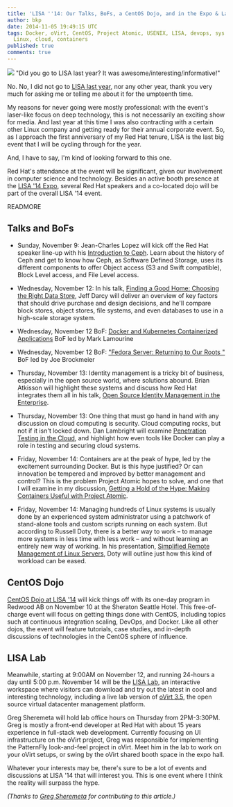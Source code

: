 ```yaml
---
title: 'LISA ''14: Our Talks, BoFs, a CentOS Dojo, and in the Expo & Lab '
author: bkp
date: 2014-11-05 19:49:15 UTC
tags: Docker, oVirt, CentOS, Project Atomic, USENIX, LISA, devops, sys admin, dojo,
  Linux, cloud, containers
published: true
comments: true
---
```


![](blog/lisa14_banner.png)
"Did you go to LISA last year? It was awesome/interesting/informative!"

No. No, I did not go to [LISA last year](https://www.usenix.org/conference/lisa13), nor any other year, thank you very much for asking me or telling me about it for the umpteenth time.

My reasons for never going were mostly professional: with the event's laser-like focus on deep technology, this is not necessarily an exciting show for media. And last year at this time I was also contracting with a certain other Linux company and getting ready for their annual corporate event. So, as I approach the first anniversary of my Red Hat tenure, LISA is the last big event that I will be cycling through for the year.

And, I have to say, I'm kind of looking forward to this one.

Red Hat's attendance at the event will be significant, given our involvement in computer science and technology. Besides an active booth presence at the [LISA '14 Expo](https://www.usenix.org/conference/lisa14/lisa-expo), several Red Hat speakers and a co-located dojo will be part of the overall LISA '14 event.

READMORE

## Talks and BoFs

* Sunday, November 9: Jean-Charles Lopez will kick off the Red Hat speaker line-up with his [Introduction to Ceph](https://www.usenix.org/conference/lisa14/training-program/full-training-program#S7). Learn about the history of Ceph and get to know how Ceph, as Software Defined Storage, uses its different components to offer Object access (S3 and Swift compatible), Block Level access, and File Level access. 

* Wednesday, November 12: In his talk, [Finding a Good Home: Choosing the Right Data Store](https://www.usenix.org/conference/lisa14/conference-program/presentation/darcy), Jeff Darcy will deliver an overview of key factors that should drive purchase and design decisions, and he'll compare block stores, object stores, file systems, and even databases to use in a high-scale storage system.

* Wednesday, November 12 BoF: [Docker and Kubernetes Containerized Applications](https://www.usenix.org/conference/lisa14/birds-feather-sessions#docker) BoF led by Mark Lamourine

* Wednesday, November 12 BoF: ["Fedora Server: Returning to Our Roots "](http://community.redhat.com/events/#lisa14--fedora-server-returning-to-our-roots) BoF led by Joe Brockmeier

* Thursday, November 13: Identity management is a tricky bit of business, especially in the open source world, where solutions abound. Brian Atkisson will highlight these systems and discuss how Red Hat integrates them all in his talk, [Open Source Identity Management in the Enterprise](https://www.usenix.org/conference/lisa14/conference-program/presentation/atkisson).

* Thursday, November 13: One thing that must go hand in hand with any discussion on cloud computing is security. Cloud computing rocks, but not if it isn't locked down. Dan Lambright will examine [Penetration Testing in the Cloud](https://www.usenix.org/conference/lisa14/conference-program/presentation/lambright), and highlight how even tools like Docker can play a role in testing and securing cloud systems.

* Friday, November 14: Containers are at the peak of hype, led by the excitement surrounding Docker. But is this hype justified? Or can innovation be tempered and improved by better management and control? This is the problem Project Atomic hopes to solve, and one that I will examine in my discussion, [Getting a Hold of the Hype: Making Containers Useful with Project Atomic](https://www.usenix.org/conference/lisa14/conference-program/presentation/proffitt).

* Friday, November 14: Managing hundreds of Linux systems is usually done by an experienced system administrator using a patchwork of stand-alone tools and custom scripts running on each system. But according to Russell Doty, there is a better way to work – to manage more systems in less time with less work – and without learning an entirely new way of working. In his presentation, [Simplified Remote Management of Linux Servers](https://www.usenix.org/conference/lisa14/conference-program/presentation/doty), Doty will outline just how this kind of workload can be eased.

## CentOS Dojo
 
[CentOS Dojo at LISA '14](http://wiki.centos.org/Events/Dojo/LISA14) will kick things off with its one-day program in Redwood AB on November 10 at the Sheraton Seattle Hotel. This free-of-charge event will focus on getting things done with CentOS, including topics such at continuous integration scaling, DevOps, and Docker. Like all other dojos, the event will feature tutorials, case studies, and in-depth discussions of technologies in the CentOS sphere of influence.

## LISA Lab

Meanwhile, starting at 9:00AM on November 12, and running 24-hours a day until 5:00 p.m. November 14 will be the [LISA Lab](https://www.usenix.org/conference/lisa14/lisa-lab), an interactive workspace where visitors can download and try out the latest in cool and interesting technology, including a live lab version of [oVirt 3.5](http://www.ovirt.org/OVirt_3.5_Release_Notes), the open source virtual datacenter management platform. 

Greg Sheremeta will hold lab office hours on Thursday from 2PM-3:30PM. Greg is mostly a front-end developer at Red Hat with about 15 years experience in full-stack web development. Currently focusing on UI infrastructure on the oVirt project, Greg was responsible for implementing the PatternFly look-and-feel project in oVirt. Meet him in the lab to work on your oVirt setups, or swing by the oVirt shared booth space in the expo hall.

Whatever your interests may be, there's sure to be a lot of events and discussions at LISA '14 that will interest you. This is one event where I think the reality will surpass the hype.

*(Thanks to [Greg Sheremeta](https://twitter.com/gregsheremeta) for contributing to this article.)*